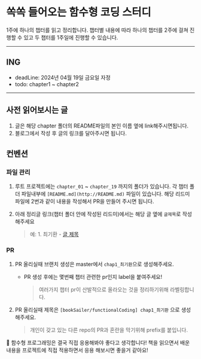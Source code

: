 # 쏙쏙 들어오는 함수형 코딩 스터디

1주에 하나의 챕터를 읽고 정리합니다. 챕터별 내용에 따라 하나의 챕터를 2주에 걸쳐 진행할 수 있고 두 챕터를 1주일에 진행할 수 있습니다.

---

## ING

- deadLine: 2024년 04월 19일 금요일 자정
- todo: chapter1 ~ chapter2

---

## 사전 읽어보시는 글

1. 글은 해당 chapter 폴더의 README파일의 본인 이름 옆에 link해주시면됩니다.
2. 블로그에서 작성 후 글의 링크를 달아주시면 됩니다.

## 컨벤션

### 파일 관리

1. 루트 프로젝트에는 `chapter_01` ~ `chapter_19` 까지의 폴더가 있습니다. 각 챕터 폴더 파일내부에 `[README.md](http://README.md)` 파일이 있습니다. 해당 리드미 파일에 2번과 같이 내용을 작성해서 PR을 만들어 주시면 됩니다.
2. 아래 정리글 링크(챕터 폴더 안에 작성된 리드미)에서는 해당 글 옆에 `글제목`로 작성해주세요

   > 예: 1. 최기환 - [글 제목](https://velog.io/@koreanthuglife/posts)

### PR

1. PR 올리실때 브랜치 생성은 master에서 `chap1_최기환`으로 생성해주세요.
   - PR 생성 후에는 몇번째 챕터 관련한 pr인지 label을 붙여주세요!
     > 여러가지 챕터 pr이 산발적으로 올라오는 것을 정리하기위해 라벨링합니다.
2. PR 올리실때 제목은 `[bookSailer/functionalCoding] chap1_최기환` 으로 생성해주세요.

   > 개인이 갖고 있는 다른 repo의 PR과 혼란을 막기위해 prefix를 붙입니다.

<aside>
📌 함수형 프로그래밍은 결국 직접 응용해봐야 좋다고 생각합니다! 책을 읽으면서 배운 내용을 프로젝트에 직접 적용하면서 응용 해보시면 좋을거 같아요!

</aside>
